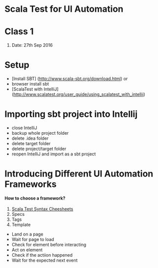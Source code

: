 # Scala Test for UI Automation

# Class 1
1. Date: 27th Sep 2016

# Setup

 - [Install SBT] (http://www.scala-sbt.org/download.html) or
 - browser install sbt
 - [ScalaTest with IntelliJ] (http://www.scalatest.org/user_guide/using_scalatest_with_intellij)

# Importing sbt project into Intellij
- close IntelliJ
- backup whole project folder
- delete .idea folder
- delete target folder
- delete project/target folder
- reopen IntelliJ and import as a sbt project

# Introducing Different UI Automation Frameworks
#### How to choose a framework?

1. [Scala Test Syntax Cheesheets](http://docs.scala-lang.org/cheatsheets/)
2. Specs
3. Tags
4. Template
  * Land on a page
  * Wait for page to load
  * Check for element before interacting
  * Act on element
  * Check if the actiion happened
  * Wait for the expected next event
